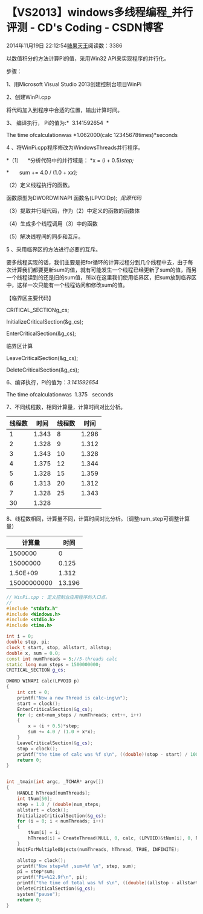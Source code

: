 # 【VS2013】windows多线程编程_并行评测 - CD's Coding - CSDN博客





2014年11月19日 22:12:54[糖果天王](https://me.csdn.net/okcd00)阅读数：3386










以数值积分的方法计算Pi的值，采用Win32 API来实现程序的并行化。

步骤： 

1、用Microsoft Visual Studio 2013创建控制台项目WinPi 

2、创建WinPi.cpp

将代码加入到程序中合适的位置，输出计算时间。






3、 编译执行， Pi的值为:*  3.141592654  *

The time ofcalculationwas *1.062000(calc 12345678times)*seconds

4 、将WinPi.cpp程序修改为WindowsThreads并行程序。

*（1）    *分析代码中的并行域是： *x = (i + 0.5)*step;*

*       sum += 4.0 / (1.0 + x*x);*

（2）定义线程执行的函数。

函数原型为DWORDWINAPI 函数名(LPVOIDp);  *见源代码*

（3）提取并行域代码，作为（2）中定义的函数的函数体

（4）生成多个线程调用（3）中的函数

（5）解决线程间的同步和互斥。



5 、采用临界区的方法进行必要的互斥。

要多线程实现的话，我们主要是把for循环的计算过程分到几个线程中去，由于每次计算我们都要更新sum的值，就有可能发生一个线程已经更新了sum的值，而另一个线程读到的还是旧的sum值，所以在这里我们使用临界区，把sum放到临界区中，这样一次只能有一个线程访问和修改sum的值。



【临界区主要代码】

CRITICAL_SECTIONg_cs;

InitializeCriticalSection(&g_cs);

EnterCriticalSection(&g_cs);

临界区计算

LeaveCriticalSection(&g_cs);

DeleteCriticalSection(&g_cs);



6、编译执行，Pi的值为：*3.141592654*

The time ofcalculationwas  1.375   seconds



7、不同线程数，相同计算量，计算时间对比分析。

|线程数|时间|线程数|时间|
|----|----|----|----|
|1|1.343|8|1.296|
|2|1.328|9|1.312|
|3|1.343|10|1.328|
|4|1.375|12|1.344|
|5|1.328|15|1.359|
|6|1.313|20|1.312|
|7|1.328|25|1.343|
|30|1.328| | |


8、线程数相同，计算量不同，计算时间对比分析。（调整num_step可调整计算量）

|计算量|时间|
|----|----|
|1500000|0|
|15000000|0.125|
|1.50E+09|1.312|
|15000000000|13.196|









```cpp
// WinPi.cpp : 定义控制台应用程序的入口点。
//
#include "stdafx.h"
#include <Windows.h>
#include <stdio.h>
#include <time.h>

int i = 0;
double step, pi;
clock_t start, stop, allstart, allstop;
double x, sum = 0.0;
const int numThreads = 5;//5-threads calc
static long num_steps = 1500000000;
CRITICAL_SECTION g_cs;

DWORD WINAPI calc(LPVOID p)
{
	int cnt = 0;
	printf("Now a new Thread is calc-ing\n");
	start = clock();
	EnterCriticalSection(&g_cs);
	for (; cnt<num_steps / numThreads; cnt++, i++)
	{
		x = (i + 0.5)*step;
		sum += 4.0 / (1.0 + x*x);
	}
	LeaveCriticalSection(&g_cs);
	stop = clock();
	printf("the time of calc was %f s\n", ((double)(stop - start) / 1000.0));
	return 0;
}


int _tmain(int argc, _TCHAR* argv[])
{
	HANDLE hThread[numThreads];
	int tNum[50];
	step = 1.0 / (double)num_steps;
	allstart = clock();
	InitializeCriticalSection(&g_cs);
	for (i = 0; i < numThreads; i++)
	{
		tNum[i] = i;
		hThread[i] = CreateThread(NULL, 0, calc, (LPVOID)&tNum[i], 0, NULL);
	}
	WaitForMultipleObjects(numThreads, hThread, TRUE, INFINITE);

	allstop = clock();
	printf("Now step=%f ,sum=%f \n", step, sum);
	pi = step*sum;
	printf("Pi=%12.9f\n", pi);
	printf("the time of total was %f s\n", ((double)(allstop - allstart) / 1000.0));
	DeleteCriticalSection(&g_cs);
	system("pause");
	return 0;
}
```











